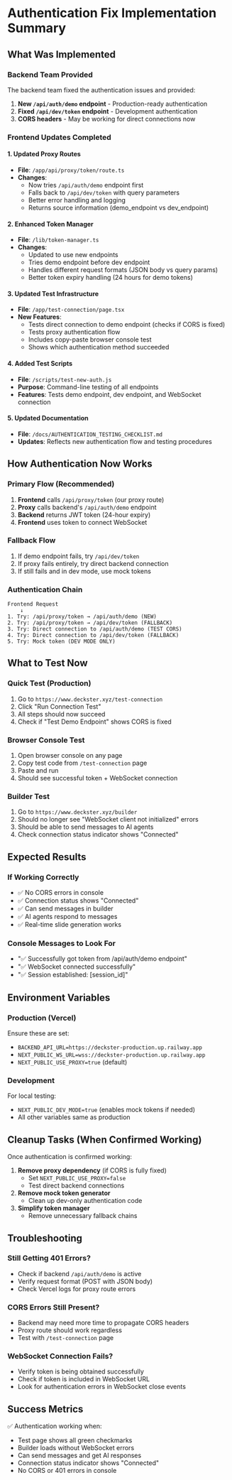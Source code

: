 # Authentication Fix Implementation Summary

## What Was Implemented

### Backend Team Provided
The backend team fixed the authentication issues and provided:
1. **New `/api/auth/demo` endpoint** - Production-ready authentication
2. **Fixed `/api/dev/token` endpoint** - Development authentication
3. **CORS headers** - May be working for direct connections now

### Frontend Updates Completed

#### 1. Updated Proxy Routes
- **File**: `/app/api/proxy/token/route.ts`
- **Changes**: 
  - Now tries `/api/auth/demo` endpoint first
  - Falls back to `/api/dev/token` with query parameters
  - Better error handling and logging
  - Returns source information (demo_endpoint vs dev_endpoint)

#### 2. Enhanced Token Manager
- **File**: `/lib/token-manager.ts`
- **Changes**:
  - Updated to use new endpoints
  - Tries demo endpoint before dev endpoint
  - Handles different request formats (JSON body vs query params)
  - Better token expiry handling (24 hours for demo tokens)

#### 3. Updated Test Infrastructure
- **File**: `/app/test-connection/page.tsx`
- **New Features**:
  - Tests direct connection to demo endpoint (checks if CORS is fixed)
  - Tests proxy authentication flow
  - Includes copy-paste browser console test
  - Shows which authentication method succeeded

#### 4. Added Test Scripts
- **File**: `/scripts/test-new-auth.js`
- **Purpose**: Command-line testing of all endpoints
- **Features**: Tests demo endpoint, dev endpoint, and WebSocket connection

#### 5. Updated Documentation
- **File**: `/docs/AUTHENTICATION_TESTING_CHECKLIST.md`
- **Updates**: Reflects new authentication flow and testing procedures

## How Authentication Now Works

### Primary Flow (Recommended)
1. **Frontend** calls `/api/proxy/token` (our proxy route)
2. **Proxy** calls backend's `/api/auth/demo` endpoint
3. **Backend** returns JWT token (24-hour expiry)
4. **Frontend** uses token to connect WebSocket

### Fallback Flow
1. If demo endpoint fails, try `/api/dev/token`
2. If proxy fails entirely, try direct backend connection
3. If still fails and in dev mode, use mock tokens

### Authentication Chain
```
Frontend Request
    ↓
1. Try: /api/proxy/token → /api/auth/demo (NEW)
2. Try: /api/proxy/token → /api/dev/token (FALLBACK)
3. Try: Direct connection to /api/auth/demo (TEST CORS)
4. Try: Direct connection to /api/dev/token (FALLBACK)
5. Try: Mock token (DEV MODE ONLY)
```

## What to Test Now

### Quick Test (Production)
1. Go to `https://www.deckster.xyz/test-connection`
2. Click "Run Connection Test"
3. All steps should now succeed
4. Check if "Test Demo Endpoint" shows CORS is fixed

### Browser Console Test
1. Open browser console on any page
2. Copy test code from `/test-connection` page
3. Paste and run
4. Should see successful token + WebSocket connection

### Builder Test
1. Go to `https://www.deckster.xyz/builder`
2. Should no longer see "WebSocket client not initialized" errors
3. Should be able to send messages to AI agents
4. Check connection status indicator shows "Connected"

## Expected Results

### If Working Correctly
- ✅ No CORS errors in console
- ✅ Connection status shows "Connected"
- ✅ Can send messages in builder
- ✅ AI agents respond to messages
- ✅ Real-time slide generation works

### Console Messages to Look For
- "✅ Successfully got token from /api/auth/demo endpoint"
- "✅ WebSocket connected successfully"
- "✅ Session established: [session_id]"

## Environment Variables

### Production (Vercel)
Ensure these are set:
- `BACKEND_API_URL=https://deckster-production.up.railway.app`
- `NEXT_PUBLIC_WS_URL=wss://deckster-production.up.railway.app`
- `NEXT_PUBLIC_USE_PROXY=true` (default)

### Development
For local testing:
- `NEXT_PUBLIC_DEV_MODE=true` (enables mock tokens if needed)
- All other variables same as production

## Cleanup Tasks (When Confirmed Working)

Once authentication is confirmed working:
1. **Remove proxy dependency** (if CORS is fully fixed)
   - Set `NEXT_PUBLIC_USE_PROXY=false`
   - Test direct backend connections
2. **Remove mock token generator**
   - Clean up dev-only authentication code
3. **Simplify token manager**
   - Remove unnecessary fallback chains

## Troubleshooting

### Still Getting 401 Errors?
- Check if backend `/api/auth/demo` is active
- Verify request format (POST with JSON body)
- Check Vercel logs for proxy route errors

### CORS Errors Still Present?
- Backend may need more time to propagate CORS headers
- Proxy route should work regardless
- Test with `/test-connection` page

### WebSocket Connection Fails?
- Verify token is being obtained successfully
- Check if token is included in WebSocket URL
- Look for authentication errors in WebSocket close events

## Success Metrics

✅ Authentication working when:
- Test page shows all green checkmarks
- Builder loads without WebSocket errors
- Can send messages and get AI responses
- Connection status indicator shows "Connected"
- No CORS or 401 errors in console